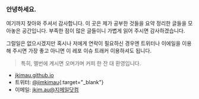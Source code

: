 ### 안녕하세요.

여기까지 찾아와 주셔서 감사합니다. 이 곳은 제가 공부한 것들을 요약 정리한 글들을 모아놓은 공간입니다. 부족한 점이 많은 글들이니 가볍게 읽어 주시면 감사하겠습니다.

그럴일은 없으시겠지만 혹시나 저에게 연락이 필요하신 경우엔 트위터나 이에일을 이용해 주시면 가장 좋고 아니면 이 레포 이슈 트래커 이용하셔도 됩니다.

> 특히, 멜번에 계시면 오며가며 커피 한 잔 대 환영입니다.

* [jkimau.github.io](http://jkimau.github.io/)
* 트위터: [@jimkimau](https://twitter.com/jimkimau){:target="_blank"}
* 이메일: [jkim.au@지메일닷컴](mailto:jkim.au@gmail.com)
